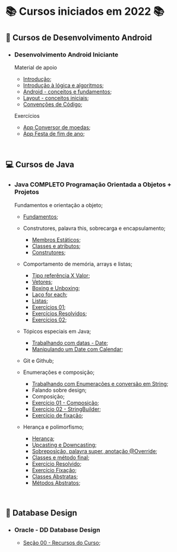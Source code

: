 # 📚 Cursos iniciados em 2022 📚

## **📱 Cursos de Desenvolvimento Android**

- ### **Desenvolvimento Android Iniciante**

  Material de apoio

  - [Introdução](/Android/CursoUdemyAndroidIniciante/Introducao/);
  - [Introdução à lógica e algoritmos](/Android/CursoUdemyAndroidIniciante/Introducao-a-logica/);
  - [Android - conceitos e fundamentos](/Android/CursoUdemyAndroidIniciante/Fundamentos/);
  - [Layout - conceitos iniciais](/Android/CursoUdemyAndroidIniciante/Layout-Conceitos-Iniciais/);
  - [Convenções de Código](/Android/CursoUdemyAndroidIniciante/App01ConversorDeMoedas/);
  
  Exercícios

  - [App Conversor de moedas](https://github.com/LuizMiguelSR/ConversorMoedas);
  - [App Festa de fim de ano](https://github.com/LuizMiguelSR/FestaFimDeAno);

&nbsp;

## **💻 Cursos de Java**

- ### **Java COMPLETO Programação Orientada a Objetos + Projetos**

  Fundamentos e orientação a objeto;

  - [Fundamentos](/Java/CursoUdemyJava/curso_programacao/);

  - Construtores, palavra this, sobrecarga e encapsulamento;

    - [Membros Estáticos](/Java/CursoUdemyJava/boxingEunboxing/);
    - [Classes e atributos](/Java/CursoUdemyJava/exerciciosClassesEAtributos/);
    - [Construtores](/Java/CursoUdemyJava/exercicios_contrutores/);

  - Comportamento de memória, arrays e listas;

    - [Tipo referência X Valor](/Java/CursoUdemyJava/tiposReferenciaTiposValor/);
    - [Vetores](/Java/CursoUdemyJava/vetores/);
    - [Boxing e Unboxing](/Java/CursoUdemyJava/boxingEunboxing/);
    - [Laço for each](/Java/CursoUdemyJava/lacoForEach/);
    - [Listas](/Java/CursoUdemyJava/listasParte02/);
    - [Exercícios 01](/Java/CursoUdemyJava/exerciciosListas/);
    - [Exercícios Resolvidos](/Java/CursoUdemyJava/exercicioResolvidoMatriz/);
    - [Exercícios 02](/Java/CursoUdemyJava/exerciciosMatrizes/);

  - Tópicos especiais em Java;

    - [Trabalhando com datas - Date](/Java/CursoUdemyJava/date/);
    - [Manipulando um Date com Calendar](/Java/CursoUdemyJava/calendar/);

  - Git e Github;

  - Enumerações e composição;

    - [Trabalhando com Enumerações e conversão em String](/Java/CursoUdemyJava/enumeracao/);
    - Falando sobre design;
    - Composição;
    - [Exercício 01 - Composição](/Java/CursoUdemyJava/compositionExercicio01/);
    - [Exercício 02 - StringBuilder](/Java/CursoUdemyJava/stringBuilderExercicio02/);
    - [Exercício de fixação](/Java/CursoUdemyJava/exercicioEnumComposition/);
  
  - Herança e polimorfismo;

    - [Herança](/Java/CursoUdemyJava/heranca/);
    - [Upcasting e Downcasting](/Java/CursoUdemyJava/heranca/);
    - [Sobreposição, palavra super, anotação @Override](/Java/CursoUdemyJava/heranca/);
    - [Classes e método final](/Java/CursoUdemyJava/heranca/);
    - [Exercício Resolvido](/Java/CursoUdemyJava/exercicioResolvidoHeranca/);
    - [Exercício Fixação](/Java/CursoUdemyJava/exercicioPolimorfismo/);
    - [Classes Abstratas](/Java/CursoUdemyJava/classesAbstratas/);
    - [Métodos Abstratos](/Java/CursoUdemyJava/metodosAbstratos/);

&nbsp;

## **💾 Database Design**

- ### **Oracle - DD Database Design**

  - [Seção 00 - Recursos do Curso](/Java/DatabaseDesign/Secao00/);
